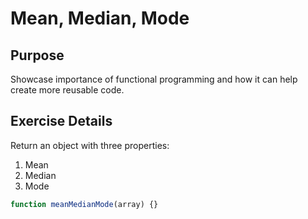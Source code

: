 # Mean, Median, Mode

## Purpose
Showcase importance of functional programming and how it can help create more reusable code.

## Exercise Details
Return an object with three properties:

1. Mean
2. Median
3. Mode

```js
function meanMedianMode(array) {}
```
